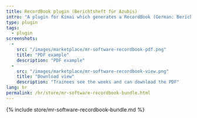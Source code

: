 ```yaml
---
title: RecordBook plugin (Berichtsheft für Azubis)
intro: "A plugin for Kimai which generates a RecordBook (German: Berichtsheft) for trainees."
type: plugin
tags:
  - plugin
screenshots:
  - 
    src: "/images/marketplace/mr-software-recordbook-pdf.png"
    title: "PDF example" 
    description: "PDF example" 
  - 
    src: "/images/marketplace/mr-software-recordbook-view.png"
    title: "Download view"
    description: "Trainees see the weeks and can download the PDF"
lang: hr
permalink: /hr/store/mr-software-recordbook-bundle.html
---
```


{% include store/mr-software-recordbook-bundle.md %}
